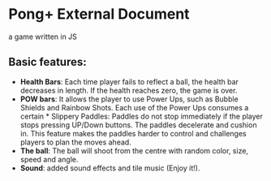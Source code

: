 # Pong+ External Document
a game written in JS



## Basic features:
*	**Health Bars**: Each time player fails to reflect a ball, the health bar decreases in length. If the health reaches zero, the game is over.
*	**POW bars**: It allows the player to use Power Ups, such as Bubble Shields and Rainbow Shots. Each use of the Power Ups consumes a certain *	Slippery Paddles: Paddles do not stop immediately if the player stops pressing UP/Down buttons. The paddles decelerate and cushion in. This feature makes the paddles harder to control and challenges players to plan the moves ahead.
*	**The ball**: The ball will shoot from the centre with random color, size, speed and angle.
*	**Sound**: added sound effects and tile music (Enjoy it!).
